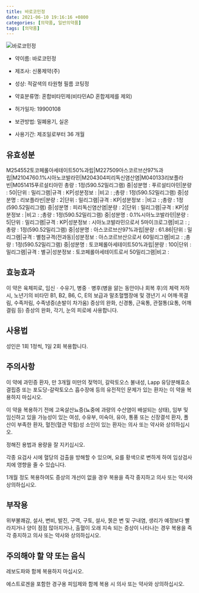 ```yaml
---
title: 바로코민정
date: 2021-06-10 19:16:16 +0800
categories: [의약품, 일반의약품]
tags: [의약품]
---
```

![바로코민정](https://nedrug.mfds.go.kr/pbp/cmn/itemImageDownload/150497162247900072)

- 약이름: 바로코민정
- 제조사: 신풍제약(주)
- 성상: 적갈색의 타원형 필름 코팅정

- 약효분류명: 혼합비타민제(비타민AD 혼합제제를 제외)
- 허가일자: 19900108
- 보관방법: 밀폐용기, 실온
- 사용기간: 제조일로부터 36 개월
## 유효성분
M254552토코페롤아세테이트50%과립|M227509아스코르브산97%과립|M2104760.1%시아노코발라민|M204304피리독신염산염|M040133리보플라빈|M051415푸르설티아민
총량 : 1정(590.52밀리그램) 중|성분명 : 푸르설티아민|분량 : 50|단위 : 밀리그램|규격 : KP|성분정보 : |비고 : ;총량 : 1정(590.52밀리그램) 중|성분명 : 리보플라빈|분량 : 2|단위 : 밀리그램|규격 : KP|성분정보 : |비고 : ;총량 : 1정(590.52밀리그램) 중|성분명 : 피리독신염산염|분량 : 2|단위 : 밀리그램|규격 : KP|성분정보 : |비고 : ;총량 : 1정(590.52밀리그램) 중|성분명 : 0.1%시아노코발라민|분량 : 5|단위 : 밀리그램|규격 : KP|성분정보 : 시아노코발라민으로서 5마이크로그램|비고 : ;총량 : 1정(590.52밀리그램) 중|성분명 : 아스코르브산97%과립|분량 : 61.86|단위 : 밀리그램|규격 : 별첨규격(전과동)|성분정보 : 아스코르브산으로서 60밀리그램|비고 : ;총량 : 1정(590.52밀리그램) 중|성분명 : 토코페롤아세테이트50%과립|분량 : 100|단위 : 밀리그램|규격 : 별규|성분정보 : 토코페롤아세테이트로서 50밀리그램|비고 :
## 효능효과
이 약은 육체피로, 임신ㆍ수유기, 병중ㆍ병후(병을 앓는 동안이나 회복 후)의 체력 저하 시, 노년기의 비타민 B1, B2, B6, C, E의 보급과 말초혈핼장애 및 갱년기 시 어깨·목결림, 수족저림, 수족냉증(손발이 차가움) 증상의 완화, 신경통, 근육통, 관절통(요통, 어깨결림 등) 증상의 완화, 각기, 눈의 피로에 사용합니다.

## 사용법
성인은 1회 1정씩, 1일 2회 복용합니다.

## 주의사항
이 약에 과민증 환자, 만 3개월 미만의 젖먹이, 갈락토오스 불내성, Lapp 유당분해효소 결핍증 또는 포도당-갈락토오스 흡수장애 등의 유전적인 문제가 있는 환자는 이 약을 복용하지 마십시오.

이 약을 복용하기 전에 고옥살산뇨증(뇨중에 과량의 수산염이 배설되는 상태), 임부 및 임신하고 있을 가능성이 있는 여성, 수유부, 미숙아, 유아, 통풍 또는 신장결석 환자, 폴산이 부족한 환자, 혈전(혈관 막힘)성 소인이 있는 환자는 의사 또는 약사와 상의하십시오.

정해진 용법과 용량을 잘 지키십시오.

각종 요검사 시에 혈당의 검출을 방해할 수 있으며, 요를 황색으로 변하게 하여 임상검사치에 영향을 줄 수 있습니다.

1개월 정도 복용하여도 증상의 개선이 없을 경우 복용을 즉각 중지하고 의사 또는 약사와 상의하십시오.

## 부작용
위부불쾌감, 설사, 변비, 발진, 구역, 구토, 설사, 묽은 변 및 구내염, 생리가 예정보다 빨라지거나 양이 점점 많아지거나, 출혈이 오래 지속 되는 증상이 나타나는 경우 복용을 즉각 중지하고 의사 또는 약사와 상의하십시오.

## 주의해야 할 약 또는 음식
레보도파와 함께 복용하지 마십시오.

에스트로겐을 포함한 경구용 피임제와 함께 복용 시 의사 또는 약사와 상의하십시오.

